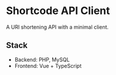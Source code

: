 # Shortcode API Client

A URl shortening API with a minimal client.

## Stack
- Backend: PHP, MySQL
- Frontend: Vue + TypeScript
